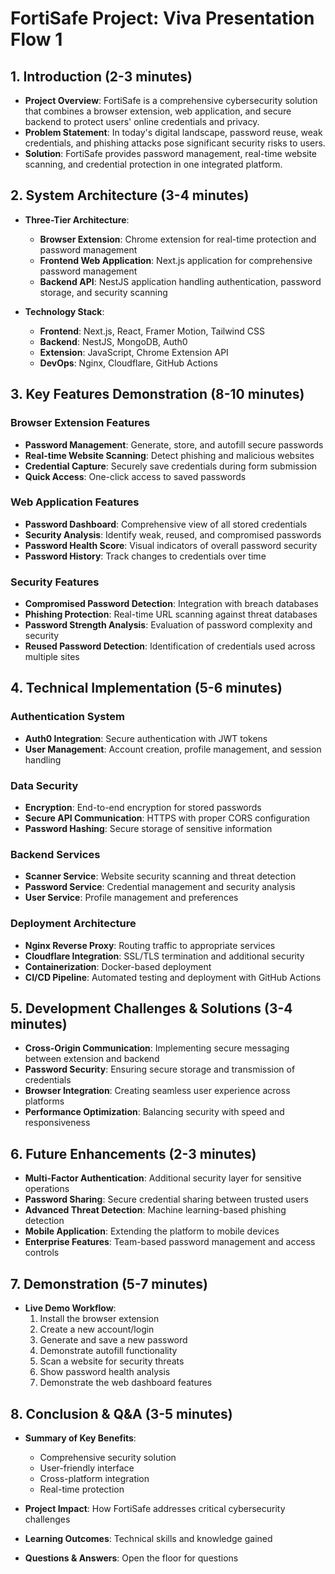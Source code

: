 # FortiSafe Project: Viva Presentation Flow 1

## 1. Introduction (2-3 minutes)

- **Project Overview**: FortiSafe is a comprehensive cybersecurity solution that combines a browser extension, web application, and secure backend to protect users' online credentials and privacy.
- **Problem Statement**: In today's digital landscape, password reuse, weak credentials, and phishing attacks pose significant security risks to users.
- **Solution**: FortiSafe provides password management, real-time website scanning, and credential protection in one integrated platform.

## 2. System Architecture (3-4 minutes)

- **Three-Tier Architecture**:
  - **Browser Extension**: Chrome extension for real-time protection and password management
  - **Frontend Web Application**: Next.js application for comprehensive password management
  - **Backend API**: NestJS application handling authentication, password storage, and security scanning

- **Technology Stack**:
  - **Frontend**: Next.js, React, Framer Motion, Tailwind CSS
  - **Backend**: NestJS, MongoDB, Auth0
  - **Extension**: JavaScript, Chrome Extension API
  - **DevOps**: Nginx, Cloudflare, GitHub Actions

## 3. Key Features Demonstration (8-10 minutes)

### Browser Extension Features
- **Password Management**: Generate, store, and autofill secure passwords
- **Real-time Website Scanning**: Detect phishing and malicious websites
- **Credential Capture**: Securely save credentials during form submission
- **Quick Access**: One-click access to saved passwords

### Web Application Features
- **Password Dashboard**: Comprehensive view of all stored credentials
- **Security Analysis**: Identify weak, reused, and compromised passwords
- **Password Health Score**: Visual indicators of overall password security
- **Password History**: Track changes to credentials over time

### Security Features
- **Compromised Password Detection**: Integration with breach databases
- **Phishing Protection**: Real-time URL scanning against threat databases
- **Password Strength Analysis**: Evaluation of password complexity and security
- **Reused Password Detection**: Identification of credentials used across multiple sites

## 4. Technical Implementation (5-6 minutes)

### Authentication System
- **Auth0 Integration**: Secure authentication with JWT tokens
- **User Management**: Account creation, profile management, and session handling

### Data Security
- **Encryption**: End-to-end encryption for stored passwords
- **Secure API Communication**: HTTPS with proper CORS configuration
- **Password Hashing**: Secure storage of sensitive information

### Backend Services
- **Scanner Service**: Website security scanning and threat detection
- **Password Service**: Credential management and security analysis
- **User Service**: Profile management and preferences

### Deployment Architecture
- **Nginx Reverse Proxy**: Routing traffic to appropriate services
- **Cloudflare Integration**: SSL/TLS termination and additional security
- **Containerization**: Docker-based deployment
- **CI/CD Pipeline**: Automated testing and deployment with GitHub Actions

## 5. Development Challenges & Solutions (3-4 minutes)

- **Cross-Origin Communication**: Implementing secure messaging between extension and backend
- **Password Security**: Ensuring secure storage and transmission of credentials
- **Browser Integration**: Creating seamless user experience across platforms
- **Performance Optimization**: Balancing security with speed and responsiveness

## 6. Future Enhancements (2-3 minutes)

- **Multi-Factor Authentication**: Additional security layer for sensitive operations
- **Password Sharing**: Secure credential sharing between trusted users
- **Advanced Threat Detection**: Machine learning-based phishing detection
- **Mobile Application**: Extending the platform to mobile devices
- **Enterprise Features**: Team-based password management and access controls

## 7. Demonstration (5-7 minutes)

- **Live Demo Workflow**:
  1. Install the browser extension
  2. Create a new account/login
  3. Generate and save a new password
  4. Demonstrate autofill functionality
  5. Scan a website for security threats
  6. Show password health analysis
  7. Demonstrate the web dashboard features

## 8. Conclusion & Q&A (3-5 minutes)

- **Summary of Key Benefits**:
  - Comprehensive security solution
  - User-friendly interface
  - Cross-platform integration
  - Real-time protection

- **Project Impact**: How FortiSafe addresses critical cybersecurity challenges
- **Learning Outcomes**: Technical skills and knowledge gained
- **Questions & Answers**: Open the floor for questions